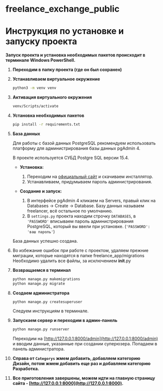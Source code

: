 # freelance_exchange_public

# Инструкция по установке и запуску проекта

**Запуск проекта и установка необходимых пакетов происходит в терминале Windows PowerShell.**

1. **Переходим в папку проекта (где он был сохранен)**

2. **Устанавливаем виртуальное окружение**

   ```bash
   python3 -m venv venv

3. **Активация виртуального окружения**

   ```bash
   venv/Scripts/activate
   ```

4. **Установка необходимых пакетов**

   ```bash
   pip install -r requirements.txt
   ```

5. **База данных**

   Для работы с базой данных PostgreSQL рекомендуем использовать платформу для администрирования базы данных pgAdmin 4.
   
   В проекте используется СУБД Postgre SQL версии 15.4.

   - **Установка:**
     1. Переходим на [официальный сайт](https://www.enterprisedb.com/downloads/postgres-postgresql-downloads) и скачиваем инсталлятор.
     2. Устанавливаем, придумываем пароль администрирования.

   - **Создание и запуск:**
     1. В интерфейсе pgAdmin 4 кликаем на Servers, правый клик на Databases -> Create -> Database. Базу данных называем freelancer, всё остальное по умолчанию.
     2. В `settings.py` проекта находим строчку `DATABASES`, в `'PASSWORD'` вписываем пароль администрирования PostgreSQL, который вы ввели при установке. (`'PASSWORD': 'ваш пароль'`)

   База данных успешно создана.

6. Во избежание ошибок при работе с проектом, удаляем прежние миграции, которые находятся в папке freelance_app/migrations
Необходимо удалить все файлы, за исключением __init__.py

7. **Возвращаемся в терминал**

   ```bash
   python manage.py makemigrations
   python manage.py migrate
   ```

8. **Создаем администратора**

   ```bash
   python manage.py createsuperuser
   ```

   Следуем инструкциям в терминале.

9. **Запускаем сервер и переходим в админ-панель**

   ```bash
   python manage.py runserver
   ```

   Переходим на [http://127.0.0.1:8000/admin](http://127.0.0.1:8000/admin) и вводим данные, указанные при создании суперюзера. Попадаем в панель администратора.

10. **Справа от `Categorys` жмем добавить, добавляем категорию Дизайн, потом жмем добавить еще раз и добавляем категорию Разработка.**

11. **Все приготовления завершены, можем идти на главную страницу сайта - [http://127.0.0.1:8000](http://127.0.0.1:8000).**
